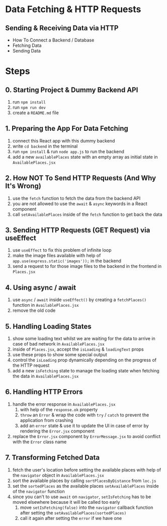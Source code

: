 # Data Fetching & HTTP Requests

## Sending & Receiving Data via HTTP

- How To Connect a Backend / Database
- Fetching Data
- Sending Data

# Steps

## 0. Starting Project & Dummy Backend API

1. run `npm install`
2. run `npm run dev`
3. create a `README.md` file

## 1. Preparing the App For Data Fetching

1. connect this React app with this dummy backend
2. write `cd backend` in the terminal
3. run `npm install` & run `node app.js` to run the backend
4. add a new `availablePlaces` state with an empty array as initial state in `AvailablePlaces.jsx`

## 2. How NOT To Send HTTP Requests (And Why It's Wrong)

1. use the `fetch` function to fetch the data from the backend API
2. you are not allowed to use the `await` & `async` keywords in a React component
3. call `setAvailablePlaces` inside of the `fetch` function to get back the data

## 3. Sending HTTP Requests (GET Request) via useEffect

1. use `useEffect` to fix this problem of infinite loop
2. make the image files available with help of `app.use(express.static('images'));` in the backend
3. send a request to for those image files to the backend in the frontend in `Places.jsx`

## 4. Using async / await

1. use `async` / `await` inside `useEffect()` by creating a `fetchPlaces()` function in `AvailablePlaces.jsx`
2. remove the old code

## 5. Handling Loading States

1. show some loading text whilst we are waiting for the data to arrive in case of bad network in `AvailablePlaces.jsx`
2. inside of `Places.jsx`, accept the `isLoading` & `loadingText` props
3. use these props to show some special output
4. control the `isLoading` prop dynamically depending on the progress of the HTTP request
5. add a new `isFetching` state to manage the loading state when fetching the data in `AvailablePlaces.jsx`

## 6. Handling HTTP Errors

1. handle the error response in `AvailablePlaces.jsx`
   1. with help of the `response.ok` property
   2. `throw` an `Error` & wrap the code with `try` / `catch` to prevent the application from crashing
   3. add an `error` state & use it to update the UI in case of error by rendering the `Error.jsx` component
2. replace the `Error.jsx` component by `ErrorMessage.jsx` to avoid conflict with the `Error` class name

## 7. Transforming Fetched Data

1. fetch the user's location before setting the available places with help of the `navigator` object in `AvailablePlaces.jsx`
2. sort the available places by calling `sortPlacesByDistance` from `loc.js`
3. set the `sortedPlaces` as the available places `setAvailablePlaces` inside of the `navigator` function
4. since you can't to use `await` on `navigator`, `setIsFetching` has to be moved elsewhere because it will be called too early
   1. move `setIsFetching(false)` into the `navigator` callback function after setting the `setAvailablePlaces(sortedPlaces)`
   2. call it again after setting the `error` if we have one

